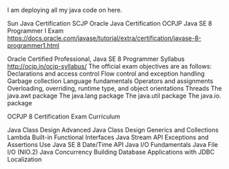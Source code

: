 I am deploying all my java code on here. 

Sun Java Certification SCJP
Oracle Java Certification OCPJP
Java SE 8 Programmer I Exam
https://docs.oracle.com/javase/tutorial/extra/certification/javase-8-programmer1.html

Oracle Certified Professional, Java SE 8 Programmer Syllabus
http://ocjp.in/ocjp-syllabus/
The official exam objectives are as follows:
Declarations and access control
Flow control and exception handling
Garbage collection
Language fundamentals
Operators and assignments
Overloading, overriding, runtime type, and object orientations
Threads
The java.awt package
The java.lang package
The java.util package
The java.io. package


OCPJP 8 Certification Exam Curriculum

Java Class Design
Advanced Java Class Design
Generics and Collections
Lambda Built-in Functional Interfaces
Java Stream API
Exceptions and Assertions
Use Java SE 8 Date/Time API
Java I/O Fundamentals
Java File I/O (NIO.2)
Java Concurrency
Building Database Applications with JDBC
Localization